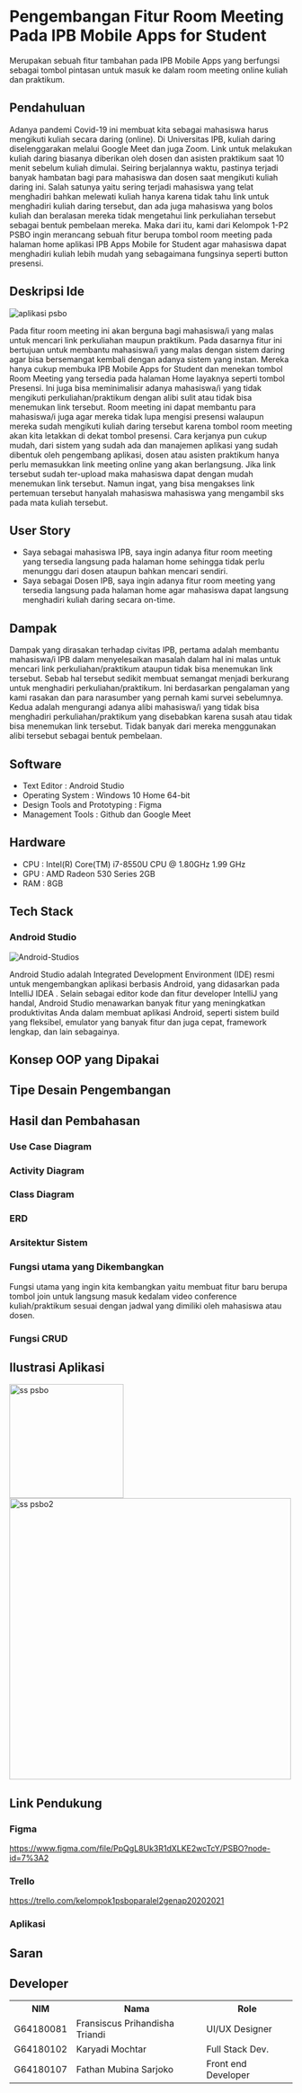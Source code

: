 # Pengembangan Fitur Room Meeting Pada IPB Mobile Apps for Student
Merupakan sebuah fitur tambahan pada IPB Mobile Apps yang berfungsi sebagai tombol pintasan untuk masuk ke dalam room meeting online kuliah dan praktikum.

## Pendahuluan
Adanya pandemi Covid-19 ini membuat kita sebagai mahasiswa harus mengikuti kuliah secara daring (online). Di Universitas IPB, kuliah daring diselenggarakan melalui Google Meet dan juga Zoom. Link untuk melakukan kuliah daring biasanya diberikan oleh dosen dan asisten praktikum saat 10 menit sebelum kuliah dimulai. Seiring berjalannya waktu, pastinya terjadi banyak hambatan bagi para mahasiswa dan dosen saat mengikuti kuliah daring ini. Salah satunya yaitu sering terjadi mahasiswa yang telat menghadiri bahkan melewati kuliah hanya karena tidak tahu link untuk menghadiri kuliah daring tersebut, dan ada juga mahasiswa yang bolos kuliah dan beralasan mereka tidak mengetahui link perkuliahan tersebut sebagai bentuk pembelaan mereka. Maka dari itu, kami dari Kelompok 1-P2 PSBO ingin merancang sebuah fitur berupa tombol room meeting pada halaman home aplikasi IPB Apps Mobile for Student agar mahasiswa dapat menghadiri kuliah lebih mudah yang sebagaimana fungsinya seperti button presensi.

## Deskripsi Ide
![aplikasi psbo](https://user-images.githubusercontent.com/60084283/119640435-ceb4b380-be42-11eb-998d-5e4779adc971.png)

Pada fitur room meeting ini akan berguna bagi mahasiswa/i yang malas untuk mencari link perkuliahan maupun praktikum. Pada dasarnya fitur ini bertujuan untuk membantu mahasiswa/i yang malas dengan sistem daring agar bisa bersemangat kembali dengan adanya sistem yang instan. Mereka hanya cukup membuka IPB Mobile Apps for Student dan menekan tombol Room Meeting yang tersedia pada halaman Home layaknya seperti tombol Presensi. Ini juga bisa meminimalisir adanya mahasiswa/i yang tidak mengikuti perkuliahan/praktikum dengan alibi sulit atau tidak bisa menemukan link tersebut. Room meeting ini dapat membantu para mahasiswa/i juga agar mereka tidak lupa mengisi presensi walaupun mereka sudah mengikuti kuliah daring tersebut karena tombol room meeting akan kita letakkan di dekat tombol presensi.
Cara kerjanya pun cukup mudah, dari sistem yang sudah ada dan manajemen aplikasi yang sudah dibentuk oleh pengembang aplikasi, dosen atau asisten praktikum hanya perlu memasukkan link meeting online yang akan berlangsung. Jika link tersebut sudah ter-upload maka mahasiswa dapat dengan mudah menemukan link tersebut. Namun ingat, yang bisa mengakses link pertemuan tersebut hanyalah mahasiswa mahasiswa yang mengambil sks pada mata kuliah tersebut.

## User Story 
- Saya sebagai mahasiswa IPB, saya ingin adanya fitur room meeting yang tersedia langsung pada halaman home sehingga tidak perlu menunggu dari dosen ataupun bahkan mencari sendiri.
- Saya sebagai Dosen IPB, saya ingin  adanya fitur room meeting yang tersedia langsung pada halaman home agar mahasiswa dapat langsung menghadiri kuliah daring secara on-time.

## Dampak
Dampak yang dirasakan terhadap civitas IPB, pertama adalah membantu mahasiswa/i IPB dalam menyelesaikan masalah dalam hal ini malas untuk mencari link perkuliahan/praktikum ataupun tidak bisa menemukan link tersebut. Sebab hal tersebut sedikit membuat semangat menjadi berkurang untuk menghadiri perkuliahan/praktikum. Ini berdasarkan pengalaman yang kami rasakan dan para narasumber yang pernah kami survei sebelumnya. Kedua adalah mengurangi adanya alibi mahasiswa/i yang tidak bisa menghadiri perkuliahan/praktikum yang disebabkan karena susah atau tidak bisa menemukan link tersebut. Tidak banyak dari mereka menggunakan alibi tersebut sebagai bentuk pembelaan.

## Software
- Text Editor : Android Studio
- Operating System : Windows 10 Home 64-bit
- Design Tools and Prototyping : Figma
- Management Tools : Github dan Google Meet

## Hardware
- CPU : Intel(R) Core(TM) i7-8550U CPU @ 1.80GHz   1.99 GHz
- GPU : AMD Radeon 530 Series 2GB
- RAM : 8GB

## Tech Stack
  ### Android Studio
  ![Android-Studios](https://user-images.githubusercontent.com/60334082/122038960-5cf7d600-ce00-11eb-8899-2279346ce084.jpg)

  Android Studio adalah Integrated Development Environment (IDE) resmi untuk mengembangkan aplikasi berbasis Android, yang didasarkan pada IntelliJ IDEA . Selain sebagai editor kode dan fitur developer IntelliJ yang handal, Android Studio menawarkan banyak fitur yang meningkatkan produktivitas Anda dalam membuat aplikasi Android, seperti sistem build yang fleksibel, emulator yang banyak fitur dan juga cepat, framework lengkap, dan lain sebagainya.

## Konsep OOP yang Dipakai

## Tipe Desain Pengembangan

## Hasil dan Pembahasan
### Use Case Diagram

### Activity Diagram

### Class Diagram

### ERD

### Arsitektur Sistem

### Fungsi utama yang Dikembangkan
Fungsi utama yang ingin kita kembangkan yaitu membuat fitur baru berupa tombol join untuk langsung masuk kedalam video conference kuliah/praktikum sesuai dengan jadwal yang dimiliki oleh mahasiswa atau dosen.

### Fungsi CRUD

## Ilustrasi Aplikasi
<img width="203" alt="ss psbo" src="https://user-images.githubusercontent.com/60084283/119315016-92951d80-bc9f-11eb-8ade-8377de8958de.png">
<img width="501" alt="ss psbo2" src="https://user-images.githubusercontent.com/60084283/119315119-b6f0fa00-bc9f-11eb-88c8-667a54cc8640.png">

## Link Pendukung 
### Figma
 https://www.figma.com/file/PpQgL8Uk3R1dXLKE2wcTcY/PSBO?node-id=7%3A2
  
### Trello
 https://trello.com/kelompok1psboparalel2genap20202021

### Aplikasi

## Saran

## Developer
<table>
  <th>
    NIM
  </th>
  <th>
    Nama
  </th>
  <th>
    Role
  </th>
  <tr>
    <td>
      G64180081
    </td>
    <td>
      Fransiscus Prihandisha Triandi
    </td>
    <td>
      UI/UX Designer
  </tr>
  <tr>
    <td>
      G64180102
    </td>
    <td>
      Karyadi Mochtar
    </td>
    <td>
      Full Stack Dev.
  </tr>
  <tr>
    <td>
      G64180107
    </td>
    <td>
      Fathan Mubina Sarjoko
    </td>
    <td>
      Front end Developer
    </td>
  </tr>
    
</table>
